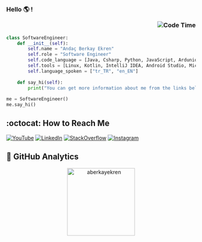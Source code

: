 ### Hello :earth_americas: !<p align="right">![Code Time](http://img.shields.io/badge/Code%20Time-343%20hrs%2025%20mins-blue)</p>

```python
class SoftwareEngineer:
    def __init__(self):
        self.name = "Andaç Berkay Ekren"
        self.role = "Software Engineer"
        self.code_language = [Java, Csharp, Python, JavaScript, Ardunio, Sql]
        self.tools = [Linux, Kotlin, IntelliJ IDEA, Android Studio, Microsoft Sql Server, Git, Visual Studio Code, Visual Studio]
        self.language_spoken = ["tr_TR", "en_EN"]
        
    def say_hi(self):
        print("You can get more information about me from the links below.")
        
me = SoftwareEngineer()
me.say_hi()
```

## :octocat: How to Reach Me

[![YouTube](https://img.shields.io/badge/-YouTube-ffffff?style=flat&logo=YouTube&logoColor=eb2f06)](https://www.youtube.com/channel/UCGfxd_fCog9r11d9dm-cOiQ) 
[![LinkedIn](https://img.shields.io/badge/-LinkedIn-ffffff?style=flat&logo=linkedin&logoColor=0984e3)](https://www.linkedin.com/in/anda%C3%A7-e-783134215/) 
[![StackOverflow](https://img.shields.io/badge/-StackOverflow-ffffff?style=flat&logo=StackOverflow)](https://stackoverflow.com/users/19333732/anda%c3%a7-berkay-ekren)
[![Instagram](https://img.shields.io/badge/-Instagram-ffffff?style=flat&logo=Instagram)](https://instagram.com/andacberkaye)

## 📌 GitHub Analytics

<p align="center">
<a href="https://github.com/aberkayekren">
  <img height="180em" align="center" src="https://github-readme-stats.vercel.app/api/top-langs?username=aberkayekren&show_icons=true&locale=en&layout=compact&langs_count=8&theme=gradient" alt="aberkayekren"/>
</a>
</p>
